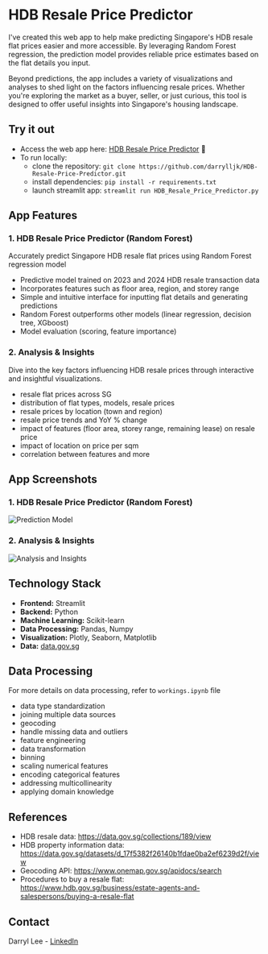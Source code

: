 # HDB Resale Price Predictor

I've created this web app to help make predicting Singapore's HDB resale flat prices easier and more accessible. By leveraging Random Forest regression, the prediction model provides reliable price estimates based on the flat details you input. 

Beyond predictions, the app includes a variety of visualizations and analyses to shed light on the factors influencing resale prices. Whether you're exploring the market as a buyer, seller, or just curious, this tool is designed to offer useful insights into Singapore's housing landscape.

## Try it out
- Access the web app here: [HDB Resale Price Predictor](https://hdb-resale-predictor.streamlit.app/) 🚀
- To run locally:
  - clone the repository: `git clone https://github.com/darrylljk/HDB-Resale-Price-Predictor.git`
  - install dependencies: `pip install -r requirements.txt`
  - launch streamlit app: `streamlit run HDB_Resale_Price_Predictor.py`

## App Features
### 1. HDB Resale Price Predictor (Random Forest)
Accurately predict Singapore HDB resale flat prices using Random Forest regression model
- Predictive model trained on 2023 and 2024 HDB resale transaction data
- Incorporates features such as floor area, region, and storey range
- Simple and intuitive interface for inputting flat details and generating predictions
- Random Forest outperforms other models (linear regression, decision tree, XGboost)
- Model evaluation (scoring, feature importance)

### 2. Analysis & Insights
Dive into the key factors influencing HDB resale prices through interactive and insightful visualizations.
- resale flat prices across SG
- distribution of flat types, models, resale prices
- resale prices by location (town and region)
- resale price trends and YoY % change
- impact of features (floor area, storey range, remaining lease) on resale price
- impact of location on price per sqm
- correlation between features
and more

## App Screenshots
### 1. HDB Resale Price Predictor (Random Forest)
![Prediction Model](https://github.com/user-attachments/assets/3aa6b273-8c67-4181-945a-89acec90784f)
### 2. Analysis & Insights
![Analysis and Insights](https://github.com/user-attachments/assets/d447fc54-be55-4d94-88c3-98b3be162484)

## Technology Stack
- **Frontend:** Streamlit
- **Backend:** Python
- **Machine Learning:** Scikit-learn
- **Data Processing:** Pandas, Numpy
- **Visualization:** Plotly, Seaborn, Matplotlib
- **Data:** [data.gov.sg](https://data.gov.sg/collections/189/view)

## Data Processing
For more details on data processing, refer to `workings.ipynb` file
- data type standardization
- joining multiple data sources
- geocoding
- handle missing data and outliers
- feature engineering
- data transformation
- binning
- scaling numerical features
- encoding categorical features
- addressing multicollinearity
- applying domain knowledge

## References
- HDB resale data: https://data.gov.sg/collections/189/view
- HDB property information data: https://data.gov.sg/datasets/d_17f5382f26140b1fdae0ba2ef6239d2f/view
- Geocoding API: https://www.onemap.gov.sg/apidocs/search
- Procedures to buy a resale flat: https://www.hdb.gov.sg/business/estate-agents-and-salespersons/buying-a-resale-flat

## Contact
Darryl Lee - [LinkedIn](https://www.linkedin.com/in/darryl-lee-jk/)
